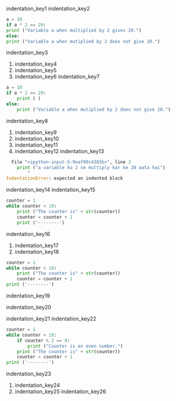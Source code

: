indentation_key1
indentation_key2
```python
a = 10
if a * 2 == 20:
print ("Variable a when multiplied by 2 gives 20.")
else:
print ("Variable a when mutiplied by 2 does not give 20.")
```

indentation_key3


1. indentation_key4
2. indentation_key5
3. indentation_key6
indentation_key7


```python
a = 10
if a * 2 == 20:
    print ( )
else:
    print ("Variable a when mutiplied by 2 does not give 20.")
```

indentation_key8


1. indentation_key9
2. indentation_key10
3. indentation_key11
4. indentation_key12
indentation_key13


```python
  File "<ipython-input-5-9eaf99c4383b>", line 3
    print ("a variable ko 2 se multiply kar ke 20 aata hai")
        ^
IndentationError: expected an indented block
```


indentation_key14
indentation_key15
```python
counter = 1
while counter < 10:
	print ("The counter is" + str(counter))
	counter = counter + 1
	print ('--------')
```    

indentation_key16


1. indentation_key17
2. indentation_key18
```python
counter = 1
while counter < 10:
	print ("The counter is" + str(counter))
	counter = counter + 1
print ('--------')
```

indentation_key19


indentation_key20


indentation_key21
indentation_key22


```python
counter = 1
while counter < 10:
	if counter % 2 == 0:
		print ("Counter is an even number.")
	print ("The counter is" + str(counter))
	counter = counter + 1
print ('--------')
```

indentation_key23


1. indentation_key24
2. indentation_key25
indentation_key26
